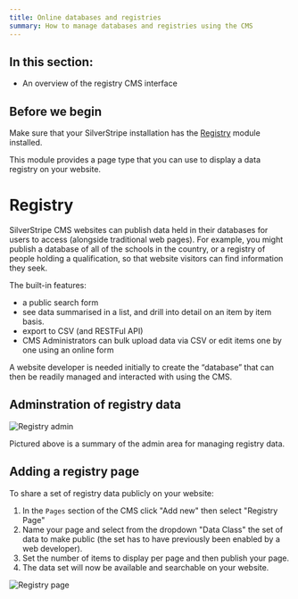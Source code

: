 ```yaml
---
title: Online databases and registries
summary: How to manage databases and registries using the CMS
---
```


## In this section:

* An overview of the registry CMS interface

## Before we begin
Make sure that your SilverStripe installation has the [Registry](http://addons.silverstripe.org/add-ons/silverstripe/registry) module installed.

This module provides a page type that you can use to display a data registry on your website.

# Registry

SilverStripe CMS websites can publish data held in their databases for users to access (alongside traditional web pages). For example, you might publish a database of all of the schools in the country, or a registry of people holding a qualification, so that website visitors can find information they seek.

The built-in features:

* a public search form
* see data summarised in a list, and drill into detail on an item by item basis.
* export to CSV (and RESTFul API)
* CMS Administrators can bulk upload data via CSV or edit items one by one using an online form

A website developer is needed initially to create the “database” that can then be readily managed and interacted with using the CMS.

## Adminstration of registry data
![Registry admin](_images/registry-admin.jpg)

Pictured above is a summary of the admin area for managing registry data.

## Adding a registry page

To share a set of registry data publicly on your website:

1. In the `Pages` section of the CMS click "Add new" then select "Registry Page"
2. Name your page and select from the dropdown "Data Class" the set of data to make public (the set has to have previously been enabled by a web developer).
3. Set the number of items to display per page and then publish your page.
4. The data set will now be available and searchable on your website.

![Registry page](_images/registry-page.png)
